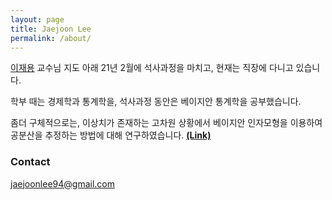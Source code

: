 ```yaml
---
layout: page
title: Jaejoon Lee
permalink: /about/
---
```


[이재용](https://jylee749.wordpress.com/) 교수님 지도 아래 21년 2월에 석사과정을 마치고, 현재는 직장에 다니고 있습니다.  

학부 때는 경제학과 통계학을, 석사과정 동안은 베이지안 통계학을 공부했습니다.  

좀더 구체적으로는, 이상치가 존재하는 고차원 상황에서 베이지안 인자모형을 이용하여 공분산을 추정하는 방법에 대해 연구하였습니다. [**(Link)**](https://arxiv.org/abs/2012.04315)



### Contact

[jaejoonlee94@gmail.com](mailto:jaejoonlee94@gmail.com)
